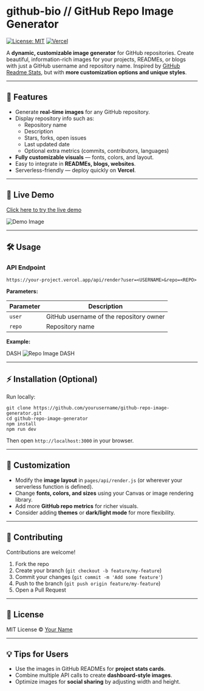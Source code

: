 # github-bio // GitHub Repo Image Generator

[![License: MIT](https://img.shields.io/badge/License-MIT-yellow.svg)](https://opensource.org/licenses/MIT)
[![Vercel](https://img.shields.io/badge/Deploy-Vercel-blue)](https://vercel.com/new)

A **dynamic, customizable image generator** for GitHub repositories. Create beautiful, information-rich images for your projects, READMEs, or blogs with just a GitHub username and repository name. Inspired by [GitHub Readme Stats](https://github.com/anuraghazra/github-readme-stats), but with **more customization options and unique styles**.  

---

## 🌟 Features

- Generate **real-time images** for any GitHub repository.
- Display repository info such as:
  - Repository name
  - Description
  - Stars, forks, open issues
  - Last updated date
  - Optional extra metrics (commits, contributors, languages)
- **Fully customizable visuals** — fonts, colors, and layout.
- Easy to integrate in **READMEs, blogs, websites**.
- Serverless-friendly — deploy quickly on **Vercel**.  

---

## 🚀 Live Demo

[Click here to try the live demo](https://your-project.vercel.app)

![Demo Image](https://your-image-link-here)  

---

## 🛠️ Usage

### API Endpoint

```https://your-project.vercel.app/api/render?user=<USERNAME>&repo=<REPO>```


**Parameters:**

| Parameter | Description |
|-----------|-------------|
| `user`   | GitHub username of the repository owner |
| `repo`   | Repository name |

**Example:**

DASH
<img src="https://your-project.vercel.app/api/render?user=anuraghazra&repo=github-readme-stats" alt="Repo Image" />
DASH

---

## ⚡ Installation (Optional)

Run locally:

```
git clone https://github.com/yourusername/github-repo-image-generator.git
cd github-repo-image-generator
npm install
npm run dev
```

Then open `http://localhost:3000` in your browser.

---

## 🎨 Customization

- Modify the **image layout** in `pages/api/render.js` (or wherever your serverless function is defined).  
- Change **fonts, colors, and sizes** using your Canvas or image rendering library.  
- Add more **GitHub repo metrics** for richer visuals.
- Consider adding **themes** or **dark/light mode** for more flexibility.

---

## 🤝 Contributing

Contributions are welcome!  

1. Fork the repo  
2. Create your branch (`git checkout -b feature/my-feature`)  
3. Commit your changes (`git commit -m 'Add some feature'`)  
4. Push to the branch (`git push origin feature/my-feature`)  
5. Open a Pull Request  

---

## 📄 License

MIT License © [Your Name](https://github.com/yourusername)

---

## 💡 Tips for Users

- Use the images in GitHub READMEs for **project stats cards**.
- Combine multiple API calls to create **dashboard-style images**.
- Optimize images for **social sharing** by adjusting width and height.
